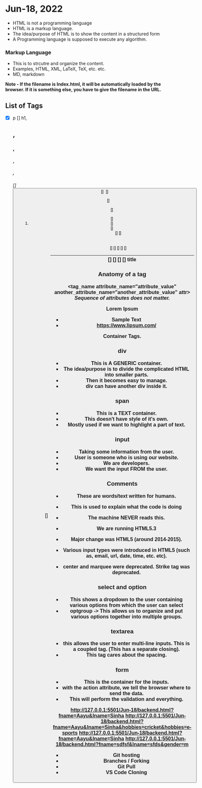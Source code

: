 # Jun-18, 2022
- HTML is not a programming language
- HTML is a markup language.
- The idea/purpose of HTML is to show the content in a structured form
- A Programming language is supposed to execute any algorithm.

### Markup Language
- This is to strcutre and organize the content.
- Examples, HTML, XML, LaTeX, TeX, etc. etc.
- MD, markdown


**Note - If the filename is Index.html, it will be automatically loaded by the browser. If it is something else, you have to give the filename in the URL.**

## List of Tags

- [x] p
[] h1, <h2>, <h3>, <h4>, <h5>, <h6>
[] <button>
[] <image />
[] <ul>
[] <ol>
[] <dl>
[] <li>
[] <dt>
[] <dd>
[] <table>
[] <table>
[] <tbody>
[] <thead>
[] <tfoot>
[] <tr>
[] <td>
[] <th>
[] <a>
[] <head>
[] <body>
[] title


### Anatomy of a tag

<tag_name attribute_name="attribute_value" another_attribute_name="another_attribute_value" attr>
***Sequence of attributes does not matter.***

Lorem Ipsum
- Sample Text
- https://www.lipsum.com/

Container Tags.
### div
- This is A GENERIC container.
- The idea/purpose is to divide the complicated HTML into smaller parts.
- Then it becomes easy to manage.
- div can have another div inside it.

### span
- This is a TEXT container.
- This doesn't have style of it's own.
- Mostly used if we want to highlight a part of text.

### input
- Taking some information from the user.
- User is someone who is using our website.
- We are developers.
- We want the input FROM the user.

### Comments
- These are words/text written for humans.
- This is used to explain what the code is doing
- The machine NEVER reads this.

- We are running HTML5.3
- Major change was HTML5 (around 2014-2015).
- Various input types were introduced in HTML5 (such as, email, url, date, time, etc. etc).
- center and marquee were deprecated. Strike tag was deprecated.

### select and option
- This shows a dropdown to the user containing various options from which the user can select
- optgroup -> This allows us to organize and put various options together into multiple groups.

### textarea
- this allows the user to enter multi-line inputs. This is a coupled tag. (This has a separate closing).
- This tag cares about the spacing.

### form
- This is the container for the inputs.
- with the action attribute, we tell the browser where to send the data.
- This will perform the validation and everything.


<!-- sd
dgdfg
dfg
dfg
dfg
hfkjfhsdkf -->


http://127.0.0.1:5501/Jun-18/backend.html?fname=Aayu&lname=Sinha
http://127.0.0.1:5501/Jun-18/backend.html?fname=Aayu&lname=Sinha&hobbies=cricket&hobbies=e-sports
http://127.0.0.1:5501/Jun-18/backend.html?fname=Aayu&lname=Sinha
http://127.0.0.1:5501/Jun-18/backend.html?fname=sdfsf&lname=sfds&gender=m




- Git hosting
- Branches / Forking
- Git Pull
- VS Code Cloning